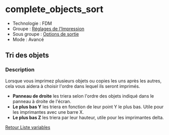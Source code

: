 # complete_objects_sort

* Technologie : FDM
* Groupe : [Réglages de l'Impression](../print_settings/print_settings.md)
* Sous groupe : [Options de sortie](../print_settings/print_settings.md#options-de-sortie)
* Mode : Avancé

## Tri des objets

### Description

Lorsque vous imprimez plusieurs objets ou copies les uns après les autres, cela vous aidera à choisir l'ordre dans lequel ils seront imprimés.

* **Panneau de droite** les triera selon l'ordre des objets indiqué dans le panneau à droite de l'écran.
* **Le plus bas Y** les triera en fonction de leur point Y le plus bas. Utile pour les imprimantes avec une barre X.
* **Le plus bas Z** les triera par leur hauteur, utile pour les imprimantes delta.

[Retour Liste variables](variable_list.md)